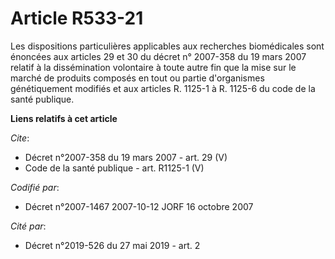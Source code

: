 # Article R533-21

Les dispositions particulières applicables aux recherches biomédicales sont énoncées aux articles 29 et 30 du décret n°
2007-358 du 19 mars 2007 relatif à la dissémination volontaire à toute autre fin que la mise sur le marché de produits
composés en tout ou partie d'organismes génétiquement modifiés et aux articles R. 1125-1 à R. 1125-6 du code de la santé
publique.

**Liens relatifs à cet article**

_Cite_:

  - Décret n°2007-358 du 19 mars 2007 - art. 29 (V)
  - Code de la santé publique - art. R1125-1 (V)

_Codifié par_:

  - Décret n°2007-1467 2007-10-12 JORF 16 octobre 2007

_Cité par_:

  - Décret n°2019-526 du 27 mai 2019 - art. 2

